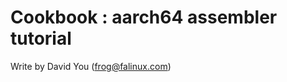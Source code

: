 Cookbook : aarch64 assembler tutorial
=====================================

Write by David You (frog@falinux.com)


